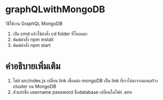 # graphQLwithMongoDB
วิธีใช้งาน GraphQL MongoDB
1. เปิด cmd แล้วใช้คำสั่ง cd folder ที่โหลดมา
2. พิมพ์คำสั่ง npm install
3. พิมพ์คำสั่ง npm start
# คำอธิบายเพิ่มเติม
1. ไฟล์ src/index.js เปลี่ยน link เชื่อมต่อ mongoDB เป็น link ที่เราได้มาจากตอนสร้่าง cluster บน MongoDB
2. ตัวแปรชื่อ username password ชื่อdatabase เปลี่ยนในไฟล์ .env
